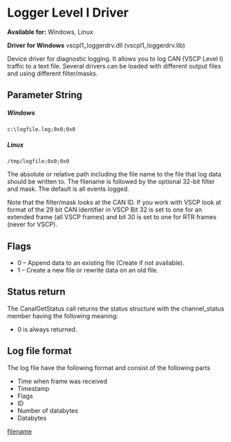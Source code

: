# Logger Level I Driver

**Available for:** Windows, Linux

**Driver for Windows** vscpl1_loggerdrv.dll (vscpl1_loggerdrv.lib)

Device driver for diagnostic logging. It allows you to log CAN (VSCP Level I) traffic to a text file. Several drivers can be loaded with different output files and using different filter/masks. 

## Parameter String

##### Windows

    c:\logfile.log;0x0;0x0

##### Linux

    /tmp/logfile;0x0;0x0

The absolute or relative path including the file name to the file that log data should be written to. The filename is followed by the optional 32-bit filter and mask. The default is all events logged.

Note that the filter/mask looks at the CAN ID. If you work with VSCP look at format of the 29 bit CAN identifier in VSCP Bit 32 is set to one for an extended frame (all VSCP frames) and bit 30 is set to one for RTR frames (never for VSCP). 

## Flags

   * 0 – Append data to an existing file (Create if not available). 
   * 1 – Create a new file or rewrite data on an old file.

## Status return

The CanalGetStatus call returns the status structure with the channel_status member having the following meaning: 


*  0 is always returned. 

## Log file format

The log file have the following format and consist of the following parts

   * Time when frame was received 
   * Timestamp 
   * Flags 
   * ID 
   * Number of databytes 
   * Databytes 


[filename](./bottom_copyright.md ':include')
